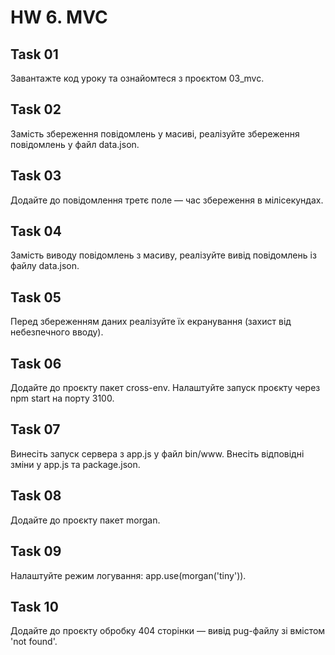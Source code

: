 # HW 6. MVC

## Task 01

Завантажте код уроку та ознайомтеся з проєктом 03_mvc.

## Task 02

Замість збереження повідомлень у масиві, реалізуйте збереження повідомлень у файл data.json.

## Task 03

Додайте до повідомлення третє поле — час збереження в мілісекундах.

## Task 04

Замість виводу повідомлень з масиву, реалізуйте вивід повідомлень із файлу data.json.

## Task 05

Перед збереженням даних реалізуйте їх екранування (захист від небезпечного вводу).

## Task 06

Додайте до проєкту пакет cross-env. Налаштуйте запуск проєкту через npm start на порту 3100.

## Task 07

Винесіть запуск сервера з app.js у файл bin/www. Внесіть відповідні зміни у app.js та package.json.

## Task 08

Додайте до проєкту пакет morgan.

## Task 09

Налаштуйте режим логування: app.use(morgan('tiny')).

## Task 10

Додайте до проєкту обробку 404 сторінки — вивід pug-файлу зі вмістом 'not found'.
